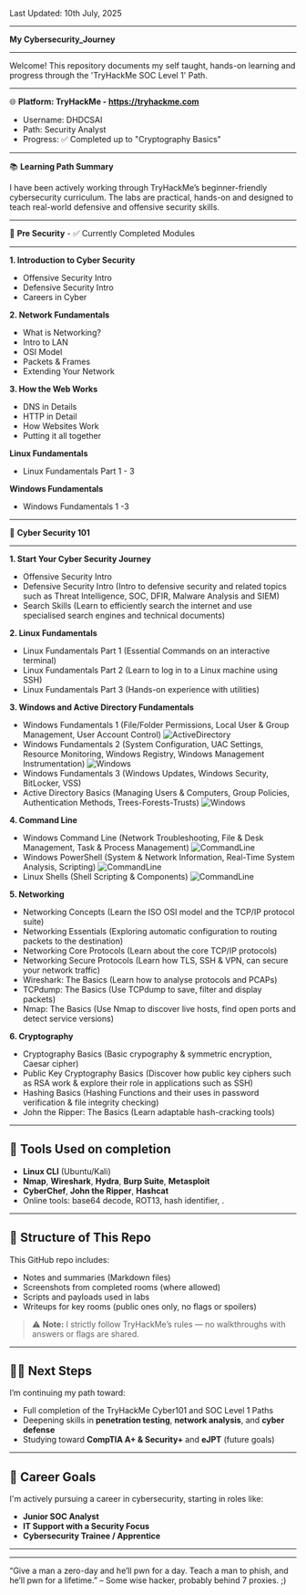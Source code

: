 Last Updated: 10th July, 2025

****************************
**My Cybersecurity_Journey**
****************************

Welcome! This repository documents my self taught, hands-on learning and progress through the 'TryHackMe SOC Level 1' Path.

---

🌐 
**Platform: TryHackMe - https://tryhackme.com**
- Username: DHDCSAI  
- Path: Security Analyst
- Progress: ✅ Completed up to "Cryptography Basics"  

---

📚 
**Learning Path Summary**

I have been actively working through TryHackMe’s beginner-friendly cybersecurity curriculum. The labs are practical, hands-on and designed to teach real-world defensive and offensive security skills.

**************************************************
🔐 **Pre Security** - ✅ Currently Completed Modules
**************************************************

**1. Introduction to Cyber Security**
- Offensive Security Intro
- Defensive Security Intro
- Careers in Cyber

**2. Network Fundamentals**
- What is Networking?
- Intro to LAN
- OSI Model
- Packets & Frames
- Extending Your Network

**3. How the Web Works**
- DNS in Details
- HTTP in Detail
- How Websites Work
- Putting it all together 

**Linux Fundamentals**
- Linux Fundamentals Part 1 - 3

**Windows Fundamentals**
- Windows Fundamentals 1 -3
  
************************************
🔑
**Cyber Security 101**
************************************
**1. Start Your Cyber Security Journey**
- Offensive Security Intro
- Defensive Security Intro (Intro to defensive security and related topics such as Threat Intelligence, SOC, DFIR, Malware Analysis and SIEM)
- Search Skills (Learn to efficiently search the internet and use specialised search engines and technical documents)
  
**2. Linux Fundamentals**
- Linux Fundamentals Part 1 (Essential Commands on an interactive terminal)
- Linux Fundamentals Part 2 (Learn to log in to a Linux machine using SSH)
- Linux Fundamentals Part 3 (Hands-on experience with utilities)

**3. Windows and Active Directory Fundamentals**
- Windows Fundamentals 1 (File/Folder Permissions, Local User & Group Management, User Account Control) ![ActiveDirectory](media/UserAccountControl_WindowsFundamentals1_task7_thm.png)
- Windows Fundamentals 2 (System Configuration, UAC Settings, Resource Monitoring, Windows Registry, Windows Management Instrumentation) ![Windows](media/ComputerManagment_compmgmt.png)
- Windows Fundamentals 3 (Windows Updates, Windows Security, BitLocker, VSS)
- Active Directory Basics (Managing Users & Computers, Group Policies, Authentication Methods, Trees-Forests-Trusts) ![Windows](media/GroupPolicies_WindowsFundaAD.png)

**4. Command Line**
- Windows Command Line (Network Troubleshooting, File & Desk Management, Task & Process Management) ![CommandLine](media/TraceRoute_WindowsCLI.png)
- Windows PowerShell (System & Network Information, Real-Time System Analysis, Scripting) ![CommandLine](media/Get-FileHash_PowerShell.png)
- Linux Shells (Shell Scripting & Components) ![CommandLine](media/LockerScript_PowerShell.png) 

**5. Networking**
- Networking Concepts (Learn the ISO OSI model and the TCP/IP protocol suite)
- Networking Essentials (Exploring automatic configuration to routing packets to the destination) 
- Networking Core Protocols (Learn about the core TCP/IP protocols)
- Networking Secure Protocols (Learn how TLS, SSH & VPN, can secure your network traffic)
- Wireshark: The Basics (Learn how to analyse protocols and PCAPs)
- TCPdump: The Basics (Use TCPdump to save, filter and display packets)
- Nmap: The Basics (Use Nmap to discover live hosts, find open ports and detect service versions)

**6. Cryptography**
- Cryptography Basics (Basic crypography & symmetric encryption, Caesar cipher)
- Public Key Cryptography Basics (Discover how public key ciphers such as RSA work & explore their role in applications such as SSH)
- Hashing Basics (Hashing Functions and their uses in password verification & file integrity checking)
- John the Ripper: The Basics (Learn adaptable hash-cracking tools)


<!--
**7. Exploitation Basics**
- Moniker Link (CVE-2024-21413) (Leak user's crednetials using CVE to bypass Outlook's Protected View)
- Metasploit: Introduction (Frameworks)
- Metasploit: Exploitation (Scanning, Vulnerability assessment and exploitation)
- Metasploit: Meterpreter (How in-memory payloads can be used for post-exploitation)
- Blue (Deploy & hack into a Windows machine, leveraging common misconfiguration issues)

**8. Web Hacking**
- Web Application Basics (HTTP, URLs, request methods, response codes and headers)
- JavaScript Essentials (Add interactivity to a website and understand associated vulnerabilities)
- SQL Fundamentals (Perform basic SQL queries to retrieve and manage data in a database)
- Burp Suite: The Basics (Using Bupr Suite for web application pentesting)
- OWASP Top 10-2021 (Learn & exploit each of the OWASP Top 10 vulnerabilities; the 10 most critical web security risks.

**9. Offensive Security Tooling**
- Hydra (Learn about the fast network logon cracker to bruteforce and obtain a website's credentials)
- Gobuster: The Basics (Learn enumeration)
- Shells Overview (Learn different types of shells)
- SQLMap: The Basics (Learn SQL injection and exploit this vulnerability through the SQLMap tool)

**10. Defensive Security**
- Defensive Security Intro
- SOC Fundamentals (Learn the SOC team processes)
- Digital Forensics Fundamentals (Learn digital forensics processes and experiment with a practical example)
- Incident Response Fundamentals (Perform IR in cyber security)
- Logs Fundamentals (Learn how to analyse logs for effective investigation.

**11. Security Solutions**
- Introduction to SIEM
- Firewall Fundamentals (Hands-on experience with Windows and Linux built-in firewalls)
- IDS Fundamentals (Learn IDs with experience in Snort)
- Vulnerability Scanner Overview

**12. Defensive Security Tooling**
- CyberChef: The Basics
- CAPA: The Basics (Identify malicious capabilities)
- REMnux: Getting Started (Use REMnux VM)
- FlareVM: Arsenal of Tools

**Build you Cyber Security Career**
- Security Principles
- Careers in Cyber
- Training impact on teams

-->
---

## 🧰 Tools Used on completion

- **Linux CLI** (Ubuntu/Kali)
- **Nmap**, **Wireshark**, **Hydra**, **Burp Suite**, **Metasploit**
- **CyberChef**, **John the Ripper**, **Hashcat**
- Online tools: base64 decode, ROT13, hash identifier, .

---

## 📁 Structure of This Repo

This GitHub repo includes:
- Notes and summaries (Markdown files)
- Screenshots from completed rooms (where allowed)
- Scripts and payloads used in labs
- Writeups for key rooms (public ones only, no flags or spoilers)

> ⚠️ **Note:** I strictly follow TryHackMe’s rules — no walkthroughs with answers or flags are shared.

---

## 🧗‍♂️ Next Steps

I’m continuing my path toward:
- Full completion of the TryHackMe Cyber101 and SOC Level 1 Paths
- Deepening skills in **penetration testing**, **network analysis**, and **cyber defense**
- Studying toward **CompTIA A+ & Security+** and **eJPT** (future goals)

---

## 💼 Career Goals

I'm actively pursuing a career in cybersecurity, starting in roles like:
- **Junior SOC Analyst**
- **IT Support with a Security Focus**
- **Cybersecurity Trainee / Apprentice**

---
<!--
- **LinkedIn:** [Your LinkedIn URL]
- **TryHackMe Profile:** [<iframe src="https://tryhackme.com/api/v2/badges/public-profile?userPublicId=4958181" style='border:none;'></iframe>]
- **Email:** [Optional]

Let’s connect if you’re in cybersecurity or hiring for entry-level roles in the UK!
-->

---

“Give a man a zero-day and he’ll pwn for a day. Teach a man to phish, and he’ll pwn for a lifetime.” – Some wise hacker, probably behind 7 proxies. ;)
